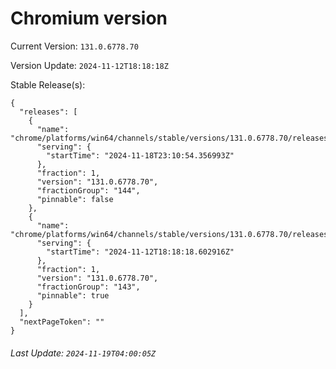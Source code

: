# Chromium version

Current Version: `131.0.6778.70`

Version Update: `2024-11-12T18:18:18Z`

Stable Release(s):
```
{
  "releases": [
    {
      "name": "chrome/platforms/win64/channels/stable/versions/131.0.6778.70/releases/1731971454",
      "serving": {
        "startTime": "2024-11-18T23:10:54.356993Z"
      },
      "fraction": 1,
      "version": "131.0.6778.70",
      "fractionGroup": "144",
      "pinnable": false
    },
    {
      "name": "chrome/platforms/win64/channels/stable/versions/131.0.6778.70/releases/1731435498",
      "serving": {
        "startTime": "2024-11-12T18:18:18.602916Z"
      },
      "fraction": 1,
      "version": "131.0.6778.70",
      "fractionGroup": "143",
      "pinnable": true
    }
  ],
  "nextPageToken": ""
}
```

###### Last Update: `2024-11-19T04:00:05Z`
        